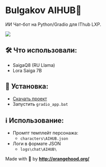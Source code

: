 # Bulgakov AIHUB🤖
ИИ Чат-бот на Python/Gradio для IThub LXP.

<img src="https://github.com/xgorprod/Bulgakov-AIHUB/assets/69267941/08eb5845-ced5-49a3-916e-8af730759066">

## 🛠️ Что использовали:
- SaigaQ8 (RU Llama)
- Lora Saiga 7B

## 📝 Установка:
- [Скачать проект](https://drive.google.com/drive/folders/1epzYmBIf3pjP9Xx8un6kJo1Wj9GWzm2C?usp=drive_link)
- Запустить `gradio_app.bat`

## ℹ️ Использование:
- Промпт темплейт персонажа:
  - `characters\AIHUB.json`
- Логи в формате JSON
  - `logs\chat\AIHUB\`


Made with 🧡 by **http://orangehood.org/**
